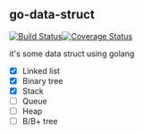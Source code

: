 ## go-data-struct
[![Build Status](https://travis-ci.org/HaoKunT/go-data-struct.svg?branch=master)](https://travis-ci.org/HaoKunT/go-data-struct)[![Coverage Status](https://coveralls.io/repos/github/HaoKunT/go-data-struct/badge.svg?branch=master)](https://coveralls.io/github/HaoKunT/go-data-struct?branch=master)

it's some data struct using golang

- [x] Linked list
- [x] Binary tree
- [x] Stack
- [ ] Queue
- [ ] Heap
- [ ] B/B+ tree